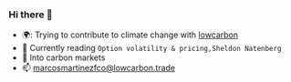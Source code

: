### Hi there 👋

- 🌍: Trying to contribute to climate change with [lowcarbon](https://lowcarbon.trade)
- :book: Currently reading ```Option volatility & pricing,Sheldon Natenberg```
- 📃 Into carbon markets
- 📫 marcosmartinezfco@lowcarbon.trade

